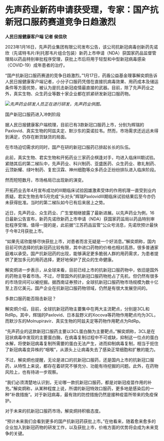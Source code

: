 # 先声药业新药申请获受理，专家：国产抗新冠口服药赛道竞争日趋激烈

**人民日报健康客户端 记者 侯佳欣**

2023年1月16日，先声药业集团有限公司发布公告，该公司抗新冠病毒创新药先诺欣（先诺特韦片/利托那韦片组合包装）新药上市申请（NDA）获国家药品监督管理局以药品特别审批程序受理，获批上市后将用于轻型和中型新冠病毒感染（COVID-19）成年患者的治疗。

“国产抗新冠口服药赛道的竞争日趋激烈。”1月17日，药盾公益基金理事解奕炯告诉人民日报健康客户端记者，小分子口服药凭借在直接抗病毒效果、用药成本及储运条件等方面优势，被认为是抗击新冠疫情最直接的武器。目前，除了先声药业之外，真实生物、众生药业等数十家企业都在抓紧研发新冠口服药物。

![](https://inews.gtimg.com/newsapp_bt/0/15617006908/1000)_先声药业研发人员正在进行研发，先声药业供图。_

国产新冠口服药进入冲刺阶段

据人民日报健康客户端梳理，目前已有3款新冠口服药上市，分别为辉瑞的Paxlovid、真实生物的阿兹夫定、默沙东的莫诺拉韦。然而，市场需求还远远未得到满足，仍存在断货缺货的局面。

在市场迫切需求的同时，国产在研的新冠口服药已排起长长的队伍。

此前，真实生物、君实生物和开拓药业三家药企棋逢对手，均进入临床Ⅲ期试验。紧随其后的第二梯队中，先声药业、科兴制药、亚盛医药、众生药业、歌礼制药、云顶新耀、绿叶制药、复宏汉霖、神州细胞等众多药企正纷纷排队进入临床阶段。

然而短短数月，市场格局已出现新的演变。

开拓药业去年4月宣布成功的Ⅲ期临床试验因雄激素受体的作用机理一直受到业内质疑。君实生物去年5月完成“头对头”辉瑞PaxlovidⅢ期临床试验结果后至今亦仍未获得批准。当时的第二梯队如今已有后来居上之势。

近日，先声药业、众生药业、广生堂相继披露了最新进展。以先声药业为例，16日最新公告宣布，新药先诺欣新药上市申请（NDA）获国家药监局以药品特别审批程序受理。值得一提的是，此前据“江苏药品监管”公众号消息，先诺欣预计最快于今年2月获批上市。

“如果先诺欣能够尽快获批上市，对患者而言无疑是一个好消息。”解奕炯称，国内目前可供选择的抗新冠药比较有限，其中进口药物的价格也相对高昂，很多普通家庭难以承受。国产抗新冠药的出现，能够满足更多脆弱人群的用药需求，为患者提供了更加多元的用药选择，更好地保护了民众的生命健康。

解奕炯进一步表示，从全球来看，目前已经上市的抗新冠口服药物中，依旧是国外的药物主导着市场。不过，尽管国外的抗新冠口服药物抢占了先机，但仍然有很多的市场空间可以被挖掘。据西南证券预计，全球抗新冠口服药物市场规模为数十亿至上百亿美元。国产企业在抗新冠口服药物领域，仍然是有很大发展空间的。

多款口服药能否阻击新冠？

解奕炯介绍，目前，全球抗新冠药物主要集中在两大主流靶点，分别是3CL和RdRp。其中，辉瑞的Paxlovid、日本盐野义的Xocova等药物作用靶点均为3CL，而默沙东的Molnupiravir、真实生物的阿兹夫定等药物作用靶点为RdRp。

“先声药业的这款新冠口服药主要以3CL蛋白酶为主要靶点。”解奕炯称，3CL是在冠状病毒中发现的主要蛋白酶，在病毒复制过程中不可或缺，抑制这一位点的蛋白水解，将使新冠病毒复制所需要的蛋白无法产生，进而抑制病毒复制，相当于扼住了新冠病毒变异株的“咽喉”，从源头上让病毒失去了感染正常细胞和扩散的能力。

不过，解奕炯也提醒，无论是进口的抗新冠口服药，还是国内上市的抗新冠口服药，从特性上来说，都存在着研究不够充分、功能有待挖掘的问题。此外，在药物风险上，也有待进一步观察。

“我们必须清楚地认识到，无论哪一款抗新冠口服药，都是对新冠疫苗作用的补充。”解奕炯称，从某种程度上说，所谓的新冠特效口服药，更多地是感染后的一种“补救措施”。对于新冠病毒，最有效的防控措施仍然是接种疫苗所带来的免疫保护。

对于未来的抗新冠口服药市场，解奕炯持积极态度。

“预计未来我们会看到更多的国产抗新冠药获批上市。”在他看来，随着愈来愈多的企业加入到新冠药物的研发工作，以及获批上市，价格方面的优势将会成为未来竞争的关键。

